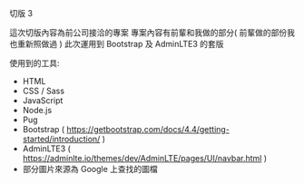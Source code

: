 切版 3

這次切版內容為前公司接洽的專案
專案內容有前輩和我做的部分( 前輩做的部份我也重新照做過 )
此次運用到 Bootstrap 及 AdminLTE3 的套版

使用到的工具:

- HTML
- CSS / Sass
- JavaScript
- Node.js
- Pug
- Bootstrap ( https://getbootstrap.com/docs/4.4/getting-started/introduction/ )
- AdminLTE3 ( https://adminlte.io/themes/dev/AdminLTE/pages/UI/navbar.html )
- 部分圖片來源為 Google 上查找的圖檔
